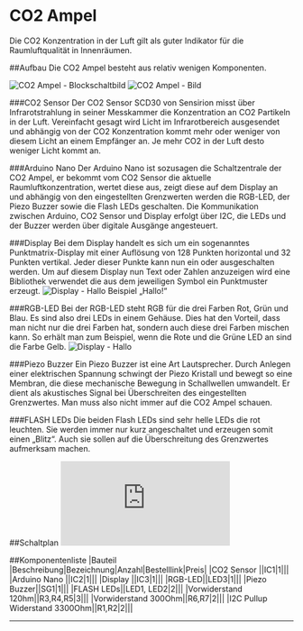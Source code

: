 # CO2 Ampel
Die CO2 Konzentration in der Luft gilt als guter Indikator für die Raumluftqualität in Innenräumen. 


##Aufbau
Die CO2 Ampel besteht aus relativ wenigen Komponenten.

![CO2 Ampel - Blockschaltbild](https://github.com/sfz-region-freiburg/co2-Ampel/images/blockdiagram.png)
![CO2 Ampel - Bild](https://github.com/sfz-region-freiburg/co2-Ampel/images/komponenten.png)


###CO2 Sensor 
Der CO2 Sensor SCD30 von Sensirion misst über Infrarotstrahlung in seiner Messkammer die Konzentration an CO2 Partikeln in der Luft. Vereinfacht gesagt wird Licht im Infrarotbereich ausgesendet und abhängig von der CO2 Konzentration kommt mehr oder weniger von diesem Licht an einem Empfänger an. Je mehr CO2 in der Luft desto weniger Licht kommt an.

###Arduino Nano
Der Arduino Nano ist sozusagen die Schaltzentrale der CO2 Ampel, er bekommt vom CO2 Sensor die aktuelle Raumluftkonzentration, wertet diese aus, zeigt diese auf dem Display an und abhängig von den eingestellten Grenzwerten werden die RGB-LED, der Piezo Buzzer sowie die Flash LEDs geschalten. Die Kommunikation zwischen Arduino, CO2 Sensor und Display erfolgt über I2C, die LEDs und der Buzzer werden über digitale Ausgänge angesteuert.

###Display
Bei dem Display handelt es sich um ein sogenanntes Punktmatrix-Display mit einer Auflösung von 128 Punkten horizontal und 32 Punkten vertikal. Jeder dieser Punkte kann nun ein oder ausgeschalten werden. Um auf diesem Display nun Text oder Zahlen anzuzeigen wird eine Bibliothek verwendet die aus dem jeweiligen Symbol ein Punktmuster erzeugt. 
![Display - Hallo](https://github.com/sfz-region-freiburg/co2-Ampel/images/display.png)
Beispiel „Hallo!“

###RGB-LED
Bei der RGB-LED steht RGB für die drei Farben Rot, Grün und Blau. Es sind also drei LEDs in einem Gehäuse. Dies hat den Vorteil, dass man nicht nur die drei Farben hat, sondern auch diese drei Farben mischen kann. So erhält man zum Beispiel, wenn die Rote und die Grüne LED an sind die Farbe Gelb. 
![Display - Hallo](https://github.com/sfz-region-freiburg/co2-Ampel/images/RGB.png)

###Piezo Buzzer
Ein Piezo Buzzer ist eine Art Lautsprecher. Durch Anlegen einer elektrischen Spannung schwingt der Piezo Kristall und bewegt so eine Membran, die diese mechanische Bewegung in Schallwellen umwandelt. Er dient als akustisches Signal bei Überschreiten des eingestellten Grenzwertes. Man muss also nicht immer auf die CO2 Ampel schauen.

###FLASH LEDs
Die beiden Flash LEDs sind sehr helle LEDs die rot leuchten. Sie werden immer nur kurz angeschaltet und erzeugen somit einen „Blitz“. Auch sie sollen auf die Überschreitung des Grenzwertes aufmerksam machen.

##Schaltplan
![CO2 Ampel - Schaltplan](https://github.com/sfz-region-freiburg/co2-Ampel/elektronik/schaltplan.pdf)


##Komponentenliste
|Bauteil |Beschreibung|Bezeichnung|Anzahl|Bestelllink|Preis|
|CO2 Sensor ||IC1|1|||
|Arduino Nano ||IC2|1|||
|Display ||IC3|1|||
|RGB-LED||LED3|1|||
|Piezo Buzzer||SG1|1|||
|FLASH LEDs||LED1, LED2|2|||
|Vorwiderstand 120hm||R3,R4,R5|3|||
|Vorwiderstand 300Ohm||R6,R7|2|||
|I2C Pullup Widerstand 3300Ohm||R1,R2|2|||





***